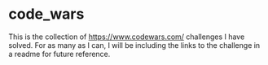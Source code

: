 # code_wars

This is the collection of https://www.codewars.com/ challenges I have solved. For as many as I can, I will be including the links to the challenge in a readme for future reference.
